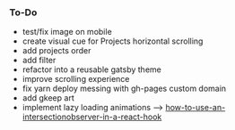 ### To-Do
- test/fix image on mobile
- create visual cue for Projects horizontal scrolling
- add projects order
- add filter
- refactor into a reusable gatsby theme
- improve scrolling experience
- fix yarn deploy messing with gh-pages custom domain
- add gkeep art
- implement lazy loading animations --> [how-to-use-an-intersectionobserver-in-a-react-hook](https://medium.com/the-non-traditional-developer/how-to-use-an-intersectionobserver-in-a-react-hook-9fb061ac6cb5)
